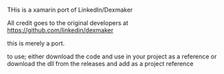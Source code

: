 THis is a xamarin port of LinkedIn/Dexmaker

All credit goes to the original developers at https://github.com/linkedin/dexmaker

this is merely a port.

to use; either download the code and use in your project as a reference or download the dll from the releases and add as a project reference
